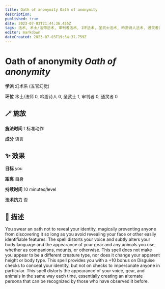 ```yaml
---
title: Oath of anonymity Oath of anonymity
description: 
published: true
date: 2023-07-03T21:44:36.455Z
tags: 法术, 术士/法师法术, 审判者法术, 1环法术, 圣武士法术, 吟游诗人法术, 通灵者法术, 幻术系, 五官幻觉, 戏法/祷念
editor: markdown
dateCreated: 2023-07-03T19:54:37.759Z
---
```


# **Oath of anonymity** *Oath of anonymity*

**学派** 幻术系 (五官幻觉) 

**环位** 术士/法师 0, 吟游诗人 0, 圣武士 1, 审判者 0, 通灵者 0

## 🪄 施放

**施法时间** 1 标准动作

**成分** 语言

## ✨ 效果 

**目标** you 

**距离** 自身  

**持续时间** 10 minutes/level 

**法术抗力** 否

## 📖 描述

You swear an oath not to reveal your identity, magically preventing anyone from discovering it so long as you avoid revealing your face or other easily identifiable features. The spell distorts your voice and subtly alters your body language and the appearance of your gear and any animals you use, whether as companions, mounts, or otherwise. This spell does not make you appear to be a different creature type, nor does it change your apparent height or body type.  This spell provides you with a +10 bonus on Disguise checks to conceal your identity, but not on checks to impersonate anyone in particular. This spell distorts the appearance of your voice, gear, and animals in the same way each time, essentially creating an alternate persona that can be recognized by those who have observed it before.
    